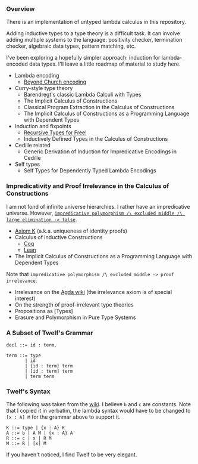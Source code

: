 ### Overview

There is an implementation of untyped lambda calculus in this repository.

Adding inductive types to a type theory is a difficult task. It can involve adding multiple systems to the language: positivity checker, termination checker, algebraic data types, pattern matching, etc.

I've been exploring a hopefully simpler approach: induction for lambda-encoded data types. I'll leave a little roadmap of material to study here.

- Lambda encoding
  - [Beyond Church encoding][1]
- Curry-style type theory
  - Barendregt's classic Lambda Calculi with Types
  - The Implicit Calculus of Constructions
  - Classical Program Extraction in the Calculus of Constructions
  - The Implicit Calculus of Constructions as a Programming Language with Dependent Types
- Induction and fixpoints
  - [Recursive Types for Free!][2]
  - Inductively Defined Types in the Calculus of Constructions
- Cedille related
  - Generic Derivation of Induction for Impredicative Encodings in Cedille
- Self types
  - Self Types for Dependently Typed Lambda Encodings

### Impredicativity and Proof Irrelevance in the Calculus of Constructions

I am not fond of infinite universe hierarchies. I rather have an impredicative universe. However, [`impredicative polymorphism /\ excluded middle /\ large elimination -> false`][3].

- [Axiom K][4] (a.k.a. uniqueness of identity proofs)
- Calculus of Inductive Constructions
  - [Coq][5]
  - [Lean][6]
- The Implicit Calculus of Constructions as a Programming Language with Dependent Types

Note that `impredicative polymorphism /\ excluded middle -> proof irrelevance`.

- Irrelevance on the [Agda wiki][7] (the irrelevance axiom is of special interest)
- On the strength of proof-irrelevant type theories
- Propositions as [Types]
- Erasure and Polymorphism in Pure Type Systems

### A Subset of Twelf's Grammar

    decl ::= id : term.

    term ::= type
           | id
           | {id : term} term
           | [id : term] term
           | term term

### Twelf's Syntax

The following was taken from the [wiki][8]. I believe `b` and `c` are constants. Note that I copied it in verbatim, the lambda syntax would have to be changed to `[x : A] M` for the grammar above to support it.

    K ::= type | {x : A} K
    A ::= b | A M | {x : A} A'
    R ::= c | x | R M
    M ::= R | [x] M

If you haven't noticed, I find Twelf to be very elegant.

[1]: http://okmij.org/ftp/tagless-final/course/Boehm-Berarducci.html
[2]: https://homepages.inf.ed.ac.uk/wadler/papers/free-rectypes/free-rectypes.txt
[3]: https://github.com/FStarLang/FStar/issues/360
[4]: https://ncatlab.org/nlab/show/axiom+K+%28type+theory%29
[5]: https://coq.inria.fr/distrib/current/refman/language/cic.html
[6]: https://lean-forward.github.io/logical-verification/2018/41_notes.html
[7]: https://agda.readthedocs.io/en/latest/language/irrelevance.html
[8]: http://twelf.org/wiki/Proving_metatheorems:Full_LF
